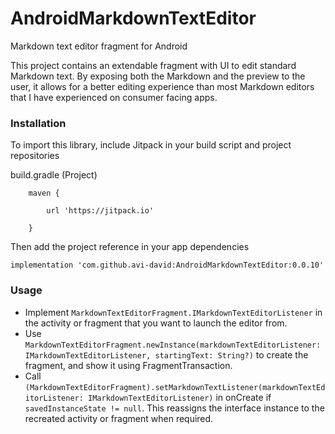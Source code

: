 # AndroidMarkdownTextEditor
Markdown text editor fragment for Android

This project contains an extendable fragment with UI to edit standard Markdown text. By exposing both the Markdown and the preview to the user, it allows for a better editing experience than most Markdown editors that I have experienced on consumer facing apps.

### Installation
To import this library, include Jitpack in your build script and project repositories


 build.gradle (Project)
    
        maven {
        
            url 'https://jitpack.io'
            
        }
        
 

Then add the project reference in your app dependencies

`implementation 'com.github.avi-david:AndroidMarkdownTextEditor:0.0.10'`

### Usage

* Implement `MarkdownTextEditorFragment.IMarkdownTextEditorListener` in the activity or fragment that you want to launch the editor from.
* Use `MarkdownTextEditorFragment.newInstance(markdownTextEditorListener: IMarkdownTextEditorListener, startingText: String?)` to create the fragment, and show it using FragmentTransaction.
* Call `(MarkdownTextEditorFragment).setMarkdownTextListener(markdownTextEditorListener: IMarkdownTextEditorListener)` in onCreate if `savedInstanceState != null`. This reassigns the interface instance to the recreated activity or fragment when required.

